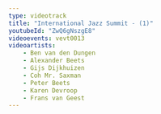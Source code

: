 ```yaml
---
type: videotrack
title: "International Jazz Summit - (1)"
youtubeId: "ZwQ6gNszgE8"
videoevents: vevt0013
videoartists:
    - Ben van den Dungen
    - Alexander Beets
    - Gijs Dijkhuizen
    - Coh Mr. Saxman
    - Peter Beets
    - Karen Devroop
    - Frans van Geest
---
```

